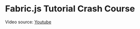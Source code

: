 # Fabric.js Tutorial Crash Course

Video source: [Youtube](https://www.youtube.com/watch?v=mghXNWvVGTs&list=PLMz4kNt6Rs7gVDL18CmALxyykoDyhDgN0)